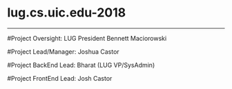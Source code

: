 # lug.cs.uic.edu-2018
------------------------------------------------------------------
  #Project Oversight: LUG President Bennett Maciorowski
  
  #Project Lead/Manager: Joshua Castor
  
  #Project BackEnd Lead: Bharat (LUG VP/SysAdmin)
  
  #Project FrontEnd Lead: Josh Castor 
  
